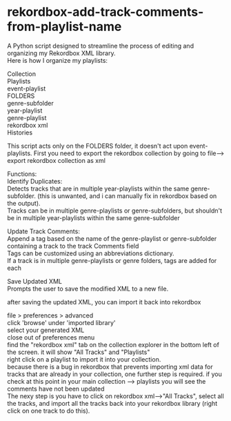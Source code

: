 # rekordbox-add-track-comments-from-playlist-name
A Python script designed to streamline the process of editing and organizing my Rekordbox XML library.  
Here is how I organize my playlists:  

Collection   
Playlists  
  event-playlist  
  FOLDERS  
    genre-subfolder  
      year-playlist  
    genre-playlist  
rekordbox xml  
Histories  
    
This script acts only on the FOLDERS folder, it doesn't act upon event-playlists. First you need to export the rekordbox collection by going to file--> export rekordbox collection as xml  

Functions:  
Identify Duplicates:  
  Detects tracks that are in multiple year-playlists within the same genre-subfolder. (this is unwanted, and i can manually fix in rekordbox based on the output).  
  Tracks can be in multiple genre-playlists or genre-subfolders, but shouldn't be in multiple year-playlists within the same genre-subfolder  

Update Track Comments:  
  Append a tag based on the name of the genre-playlist or genre-subfolder containing a track to the track Comments field  
  Tags can be customized using an abbreviations dictionary.  
  If a track is in multiple genre-playlists or genre folders, tags are added for each  
  
Save Updated XML  
  Prompts the user to save the modified XML to a new file.  

after saving the updated XML, you can import it back into rekordbox  

file > preferences > advanced  
click 'browse' under 'imported library'  
select your generated XML  
close out of preferences menu  
find the "rekordbox xml" tab on the collection explorer in the bottom left of the screen. it will show "All Tracks" and "Playlists"  
right click on a playlist to import it into your collection.   
because there is a bug in rekordbox that prevents importing xml data for tracks that are already in your collection, one further step is required. if you check at this point in your main collection --> playlists you will see the comments have not been updated  
The nexy step is you have to click on rekordbox xml-->"All Tracks", select all the tracks, and import all the tracks back into your rekordbox library (right click on one track to do this).
